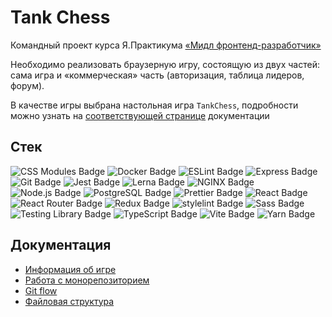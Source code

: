# Tank Chess

Командный проект курса Я.Практикума [ «Мидл фронтенд-разработчик»](https://practicum.yandex.ru/middle-frontend/)

Необходимо реализовать браузерную игру, состоящую из двух частей: сама игра и «коммерческая» часть (авторизация, таблица лидеров, форум).

В качестве игры выбрана настольная игра `TankChess`, подробности можно узнать на [соответствующей странице](./docs/game) документации

## Стек


![CSS Modules Badge](https://img.shields.io/badge/CSS%20Modules-000?logo=cssmodules&logoColor=fff&style=plastic) ![Docker Badge](https://img.shields.io/badge/Docker-2496ED?logo=docker&logoColor=fff&style=plastic) ![ESLint Badge](https://img.shields.io/badge/ESLint-4B32C3?logo=eslint&logoColor=fff&style=plastic) ![Express Badge](https://img.shields.io/badge/Express-000?logo=express&logoColor=fff&style=plastic) ![Git Badge](https://img.shields.io/badge/Git-F05032?logo=git&logoColor=fff&style=plastic) ![Jest Badge](https://img.shields.io/badge/Jest-C21325?logo=jest&logoColor=fff&style=plastic) ![Lerna Badge](https://img.shields.io/badge/Lerna-9333EA?logo=lerna&logoColor=fff&style=plastic) ![NGINX Badge](https://img.shields.io/badge/NGINX-009639?logo=nginx&logoColor=fff&style=plastic) ![Node.js Badge](https://img.shields.io/badge/Node.js-393?logo=nodedotjs&logoColor=fff&style=plastic) ![PostgreSQL Badge](https://img.shields.io/badge/PostgreSQL-4169E1?logo=postgresql&logoColor=fff&style=plastic) ![Prettier Badge](https://img.shields.io/badge/Prettier-F7B93E?logo=prettier&logoColor=fff&style=plastic) ![React Badge](https://img.shields.io/badge/React-61DAFB?logo=react&logoColor=000&style=plastic) ![React Router Badge](https://img.shields.io/badge/React%20Router-CA4245?logo=reactrouter&logoColor=fff&style=plastic) ![Redux Badge](https://img.shields.io/badge/Redux-764ABC?logo=redux&logoColor=fff&style=plastic) ![stylelint Badge](https://img.shields.io/badge/stylelint-263238?logo=stylelint&logoColor=fff&style=plastic) ![Sass Badge](https://img.shields.io/badge/Sass-C69?logo=sass&logoColor=fff&style=plastic) ![Testing Library Badge](https://img.shields.io/badge/Testing%20Library-E33332?logo=testinglibrary&logoColor=fff&style=plastic) ![TypeScript Badge](https://img.shields.io/badge/TypeScript-3178C6?logo=typescript&logoColor=fff&style=plastic) ![Vite Badge](https://img.shields.io/badge/Vite-646CFF?logo=vite&logoColor=fff&style=plastic) ![Yarn Badge](https://img.shields.io/badge/Yarn-2C8EBB?logo=yarn&logoColor=fff&style=plastic)

## Документация

- [Информация об игре](./docs/game)
- [Работа с монорепозиторием](./docs/get_started.md)
- [Git flow](./docs/gitflow.md)
- [Файловая структура](./docs/file_structure.md)
